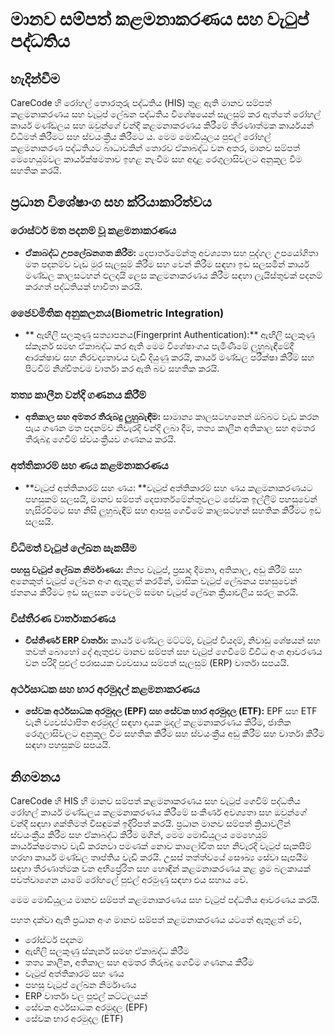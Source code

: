 # මානව සම්පත් කළමනාකරණය සහ වැටුප් පද්ධතිය
## හැදින්වීම
CareCode හි රෝහල් තොරතුරු පද්ධතිය (HIS) තුළ ඇති මානව සම්පත් කළමනාකරණය සහ වැටුප් ලේඛන පද්ධතිය විශේෂයෙන් සැලසුම් කර ඇත්තේ රෝහල් කාර්ය මණ්ඩලය සහ ඔවුන්ගේ වන්දි කළමනාකරණය කිරීමේ තීරණාත්මක කාර්යයන් විධිමත් කිරීමට සහ ස්වයංක්‍රීය කිරීමට ය. මෙම මොඩියුලය පුළුල් රෝහල් කළමනාකරණ පද්ධතියට බාධාවකින් තොරව ඒකාබද්ධ වන අතර, මානව සම්පත් මෙහෙයුම්වල කාර්යක්ෂමතාව ඉහළ නැංවීම සහ අදාළ රෙගුලාසිවලට අනුකූල වීම සහතික කරයි.

## ප්‍රධාන විශේෂාංග සහ ක්රියාකාරිත්වය
### රොස්ටර් මත පදනම් වූ කළමනාකරණය
* **ඒකාබද්ධ උපලේඛනගත කිරීම:** දෙපාර්තමේන්තු අවශ්‍යතා සහ පුද්ගල උපයෝගිතා මත පදනම්ව වැඩ මුර සැලසුම් කිරීම සහ වෙන් කිරීම සඳහා ඉඩ සලසමින් කාර්ය මණ්ඩල කාලසටහන් ඵලදායි ලෙස කළමනාකරණය කිරීම සඳහා ලැයිස්තුවක් පදනම් කරගත් පද්ධතියක් භාවිතා කරයි.
 
### ජෛවමිතික අනුකලනය(Biometric Integration)
* ** ඇඟිලි සලකුණු සත්‍යාපනය(Fingerprint Authentication):** ඇඟිලි සලකුණු ස්කෑනර් සමඟ ඒකාබද්ධ කර ඇති මෙම විශේෂාංගය පැමිණීමේ ලුහුබැඳීමේදී ආරක්ෂාව සහ නිරවද්‍යතාවය වැඩි දියුණු කරයි, කාර්ය මණ්ඩල පරීක්ෂා කිරීම් සහ පිටවීම් නිශ්චිතවම වාර්තා කර ඇති බව සහතික කරයි. 

### තත්‍ය කාලීන වන්දි ගණනය කිරීම් 
* **අතිකාල සහ අමතර තීරුබදු ලුහුබැඳීම:** සාමාන්‍ය කාලසටහනෙන් ඔබ්බට වැඩ කරන පැය ගණන මත පදනම්ව නිවැරදි වන්දි ලබා දීම, තත්‍ය කාලීන අතිකාල සහ අමතර තීරුබදු ගෙවීම් ස්වයංක්‍රීයව ගණනය කරයි. 

### අත්තිකාරම් සහ ණය කළමනාකරණය
 * **වැටුප් අත්තිකාරම් සහ ණය: **වැටුප් අත්තිකාරම් සහ ණය කළමනාකරණයට පහසුකම් සලසයි, මානව සම්පත් දෙපාර්තමේන්තුවලට සේවක ඉල්ලීම් පහසුවෙන් හැසිරවීමට සහ නිසි ලුහුබැඳීම් සහ ආපසු ගෙවීමේ කාලසටහන් සහතික කිරීමට ඉඩ සලසයි. 

### විධිමත් වැටුප් ලේඛන සැකසීම 
**පහසු වැටුප් ලේඛන නිර්මාණය:** නිත්‍ය වැටුප්, ප්‍රසාද දීමනා, අතිකාල, අඩු කිරීම් සහ අනෙකුත් වැටුප් ලේඛන අංග ඇතුළත් කරමින්, මාසික වැටුප් ලේඛනය පහසුවෙන් ජනනය කිරීමට ඉඩ සලසන මෙවලම් සමඟ වැටුප් ලේඛන ක්‍රියාවලිය සරල කරයි. 

### විස්තීරණ වාර්තාකරණය 
* **විස්තීර්ණ ERP වාර්තා:** කාර්ය මණ්ඩල මට්ටම්, වැටුප් වියදම්, නිවාඩු ශේෂයන් සහ තවත් බොහෝ දේ ඇතුළුව මානව සම්පත් සහ වැටුප් ගෙවීමේ විවිධ අංශ ආවරණය වන පරිදි පුළුල් පරාසයක ව්‍යවසාය සම්පත් සැලසුම් (ERP) වාර්තා සපයයි. 

### අර්ථසාධක සහ භාර අරමුදල් කළමනාකරණය 
* **සේවක අර්ථසාධක අරමුදල (EPF) සහ සේවක භාර අරමුදල (ETF):** EPF සහ ETF වැනි ව්‍යවස්ථාපිත අරමුදල් සඳහා දායක මුදල් කළමනාකරණය කිරීම, ජාතික රෙගුලාසිවලට අනුකූල වීම සහතික කිරීම සහ ස්වයංක්‍රීය අඩු කිරීම් සහ වාර්තා කිරීම සඳහා පහසුකම් සපයයි. 

## නිගමනය 
CareCode හි HIS හි මානව සම්පත් කළමනාකරණය සහ වැටුප් ගෙවීම් පද්ධතිය රෝහල් කාර්ය මණ්ඩලය කළමනාකරණය කිරීමේ සංකීර්ණ අවශ්‍යතා සහ ඔවුන්ගේ වන්දි සඳහා ශක්තිමත් විසඳුමක් ඉදිරිපත් කරයි. ප්‍රධාන මානව සම්පත් ක්‍රියාවලීන් ස්වයංක්‍රීය කිරීම සහ ඒකාබද්ධ කිරීම මගින්, මෙම මොඩියුලය මෙහෙයුම් කාර්යක්ෂමතාව වැඩි කරනවා පමණක් නොව කාලෝචිත සහ නිවැරදි වැටුප් සැකසීම් හරහා කාර්ය මණ්ඩල තෘප්තිය වැඩි කරයි. උසස් තත්ත්වයේ සෞඛ්‍ය සේවා සැපයීම සඳහා තීරණාත්මක වන අභිප්‍රේරිත සහ හොඳින් කළමනාකරණය කළ ශ්‍රම බලකායක් පවත්වාගෙන යාමේ රෝහලේ පුළුල් අරමුණු සඳහා එය සහාය වේ.

මෙම මොඩියුලය මානව සම්පත් කළමනාකරණය සහ වැටුප් පද්ධතිය ආවරණය කරයි.

පහත දක්වා ඇති ප්‍රධාන අංග මානව සම්පත් කළමනාකරණය යටතේ ඇතුළත් වේ,
* රෝස්ටර් පදනම
* ඇඟිලි සලකුණු ස්කෑනර් සමඟ ඒකාබද්ධ කිරීම
* තත්‍ය කාලීන, අතිකාල සහ අමතර තීරුබදු ගෙවීම ගණනය කිරීම
* වැටුප් අත්තිකාරම් සහ ණය
* පහසු වැටුප් ලේඛන නිර්මාණය
* ERP වාර්තා වල පුළුල් කට්ටලයක්
* සේවක අර්ථසාධක අරමුදල (EPF)
* සේවක භාර අරමුදල (ETF)
